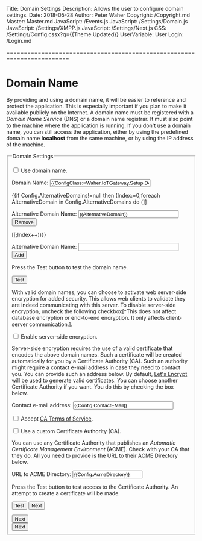 ﻿Title: Domain Settings
Description: Allows the user to configure domain settings.
Date: 2018-05-28
Author: Peter Waher
Copyright: /Copyright.md
Master: Master.md
JavaScript: /Events.js
JavaScript: /Settings/Domain.js
JavaScript: /Settings/XMPP.js
JavaScript: /Settings/Next.js
CSS: /Settings/Config.cssx?q={{Theme.Updated}}
UserVariable: User
Login: /Login.md

========================================================================

Domain Name
===================

By providing and using a domain name, it will be easier to reference and protect the application. This is especially important if you plan to make it
available publicly on the Internet. A domain name must be registered with a *Domain Name Service* (DNS) or a domain name registrar. It must also point to the
machine where the application is running. If you don't use a domain name, you can still access the application, either by using the predefined domain name 
**localhost** from the same machine, or by using the IP address of the machine.

<form>
<fieldset>
<legend>Domain Settings</legend>

<p>
<input type="checkbox" name="UseDomainName" id="UseDomainName" {{ConfigClass:=Waher.IoTGateway.Setup.DomainConfiguration;Config:=ConfigClass.Instance;Config.UseDomainName ? "checked" : ""}} onclick="ToggleDomainNameProperties()"/>
<label for="UseDomainName" title="If a domain name can be used to identify the machine.">Use domain name.</label>
</p>

<div id="DomainNameProperties" style="display:{{Config.UseDomainName ? "block" : "none"}}">

<p>
<label for="DomainName">Domain Name:</label>  
<input id="DomainName" name="DomainName" type="text" style="width:20em" title="Domain name used to identify the machine." oninput="DomainNameInput(this)"
	value="{{ConfigClass:=Waher.IoTGateway.Setup.DomainConfiguration;Config:=ConfigClass.Instance;Config.Domain}}" {{Config.Step=0 ? "autofocus" : ""}}/>
<span id="DomainName2" style="display:none">{{Config.Domain}}</span>
</p>

{{if Config.AlternativeDomains!=null then (Index:=0;foreach AlternativeDomain in Config.AlternativeDomains do (]]
<p>
<label for="AltDomainName((Index))">Alternative Domain Name:</label>  
<input id="AltDomainName((Index))" name="AltDomainName((Index))" type="text" style="width:20em" title="Alternative domain name used to identify the machine."
	value="((AlternativeDomain))"/>
<button type="button" class="negButtonSm" onclick="RemoveAltDomainName('((Index))')">Remove</button>
</p>
[[;Index++))}}

<p>
<label for="AltDomainName">Alternative Domain Name:</label>  
<input id="AltDomainName" name="AltDomainName" type="text" style="width:20em" title="Alternative domain name used to identify the machine."/>
<button type="button" class="posButtonSm" onclick="AddAltDomainName()">Add</button>
</p>

<p>Press the Test button to test the domain name.</p>
<p id="TestError" class="error" style="display:none">Unable to connect to and validate domain name <b id="InvalidDomainName"></b>. Please verify it is correct, and try again.</p>
<p id="NextMessage" class="message" style="display:none">Domain names successfully verified.</p>

<button type='button' onclick='TestNames()'>Test</button>

<div id="Encryption" style="display:{{Config.Step>0?"block":"none"}}">

With valid domain names, you can choose to activate web server-side encryption for added security. This allows web clients to validate they are indeed communicating
with this server. To disable server-side encryption, uncheck the following checkbox[^This does not affect database encryption or end-to-end encryption. 
It only affects client-server communication.].

<p>
<input type="checkbox" name="UseEncryption" id="UseEncryption" {{Config.UseEncryption ? "checked" : ""}} onclick="ToggleEncryptionProperties()"/>
<label for="UseEncryption" title="If server-side encyption should be used.">Enable server-side encryption.</label>
</p>

<div id="EncryptionProperties" style="display:{{Config.UseEncryption ? "block" : "none"}}">

Server-side encryption requires the use of a valid certificate that encodes the above domain names. Such a certificate will be created automatically for you
by a Certificate Authority (CA). Such an authority might require a contact e-mail address in case they need to contact you. You can provide such an address
below. By default, [Let's Encrypt](https://letsencrypt.org/) will be used to generate valid certificates. You can choose another Certificate Authority if you
want. You do this by checking the box below.

<p>
<label for="ContactEMail">Contact e-mail address:</label>  
<input id="ContactEMail" name="ContactEMail" type="email" style="width:20em" value="{{Config.ContactEMail}}"
	title="Contact e-mail address to be used in communication with the Certificate Authority."/>
</p>

<p id="ToSParagraph" style="display:{{Config.HasToS?"block":"none"}}">
<input type="checkbox" name="AcceptToS" id="AcceptToS" {{Config.AcceptToS ? "checked" : ""}}/>
<label for="AcceptToS" title="If the CA requirers the acceptance of a Terms of Service agreement.">Accept <a id="ToS" target="_blank" href="{{Config.UrlToS}}">CA Terms of Service</a>.</label>
</p>

<p>
<input type="checkbox" name="CustomCA" id="CustomCA" {{Config.CustomCA ? "checked" : ""}} onclick="ToggleCustomCAProperties()"/>
<label for="CustomCA" title="If a custom Certificate Authority is to be used.">Use a custom Certificate Authority (CA).</label>
</p>

<div id="CustomCAProperties" style="display:{{Config.CustomCA ? "block" : "none"}}">

You can use any Certificate Authority that publishes an *Automatic Certificate Management Environment* (ACME). Check with your CA that they do. All you need
to provide is the URL to their ACME Directory below.

<p>
<label for="AcmeDirectory">URL to ACME Directory:</label>  
<input id="AcmeDirectory" name="AcmeDirectory" type="text" title="URL to the ACME directory of the Certificate Authority you wish to use."
	value="{{Config.AcmeDirectory}}"/>
</p>

</div>

<p>Press the Test button to test access to the Certificate Authority. An attempt to create a certificate will be made.</p>
<p id="PleaseWait" style="display:none" class="message">Please wait while the machine attempts to create a certificate.</p>
<p id="CertificateError" class="error" style="display:none"></p>
<p id="NextMessage2" class="message" style="display:none">Certificate for the server successfully created.</p>

<button id='TestAcmeButton' type='button' onclick='TestAcme()'>Test</button>
<button id='NextButton' type='button' onclick='Next()' style='display:{{Config.Step>1 ? "inline-block" : "none"}}'>Next</button>

</div>

<div id="NotEncryptionProperties" style="display:{{Config.UseEncryption ? "none" : "block"}}">
<button type='button' onclick='Next()'>Next</button>
</div>

</div>
</div>

<div id="NotDomainNameProperties" style="display:{{Config.UseDomainName ? "none" : "block"}}">
<button type='button' onclick='Next()'>Next</button>
</div>

</fieldset>

<fieldset id="ConnectionStatus" style="display:none">
<legend>Status</legend>
<div id='Status'></div>
</fieldset>

</form>

